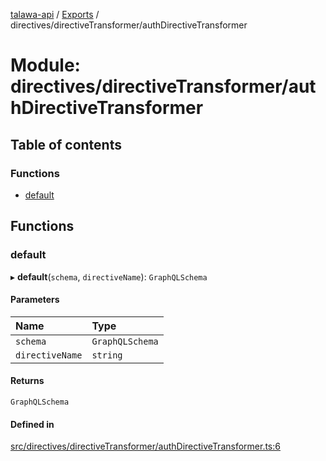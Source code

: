 [talawa-api](../README.md) / [Exports](../modules.md) / directives/directiveTransformer/authDirectiveTransformer

# Module: directives/directiveTransformer/authDirectiveTransformer

## Table of contents

### Functions

- [default](directives_directiveTransformer_authDirectiveTransformer.md#default)

## Functions

### default

▸ **default**(`schema`, `directiveName`): `GraphQLSchema`

#### Parameters

| Name | Type |
| :------ | :------ |
| `schema` | `GraphQLSchema` |
| `directiveName` | `string` |

#### Returns

`GraphQLSchema`

#### Defined in

[src/directives/directiveTransformer/authDirectiveTransformer.ts:6](https://github.com/PalisadoesFoundation/talawa-api/blob/0deccac/src/directives/directiveTransformer/authDirectiveTransformer.ts#L6)
